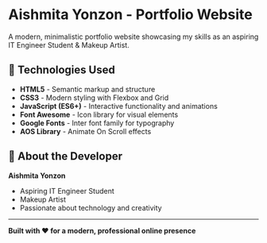 # Aishmita Yonzon - Portfolio Website

A modern, minimalistic portfolio website showcasing my skills as an aspiring IT Engineer Student & Makeup Artist.

## 🚀 Technologies Used

- **HTML5** - Semantic markup and structure
- **CSS3** - Modern styling with Flexbox and Grid
- **JavaScript (ES6+)** - Interactive functionality and animations
- **Font Awesome** - Icon library for visual elements
- **Google Fonts** - Inter font family for typography
- **AOS Library** - Animate On Scroll effects

## 👤 About the Developer

**Aishmita Yonzon**
- Aspiring IT Engineer Student
- Makeup Artist
- Passionate about technology and creativity

---

**Built with ❤️ for a modern, professional online presence**


